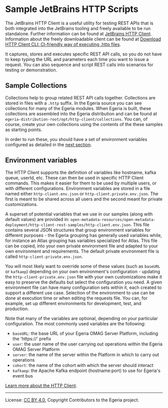 <!-- SPDX-License-Identifier: CC-BY-4.0 -->
<!-- Copyright Contributors to the Egeria project. -->

# Sample JetBrains HTTP Scripts

The JetBrains  HTTP Client  is a useful utility for testing REST APIs that is both integrated into the JetBrains tooling 
and freely available to be run standalone. Further information can be found at 
[JetBrains HTTP Client](https://www.jetbrains.com/help/idea/http-client-in-product-code-editor.html). 
Information about the freely downloadable client can be found at 
[Download HTTP Client CLI: CI-friendly way of executing .http files](https://www.jetbrains.com/ijhttp/download/#section=zip-archive).


It captures, stores and executes specific REST API calls, so you do not have to keep typing the URL and parameters
each time you want to issue a request. You can also sequence and script REST calls into scenarios for testing or 
demonstration.


## Sample Collections

Collections help to group related REST API calls together. Collections are stored in files with a `.http` suffix. 
In the Egeria source you can see collections for many of the Egeria modules. When Egeria is built, these collections are
assembled into the Egeria distribution and can be found at `egeria-distribution-root/opt/http-client/collections`. 
You can, of course, create your own collections using the contents of the these samples as starting points.

In order to run these, you should have a set of environment variables configured as detailed in the [next section](#environment-variables).



## Environment variables

The HTTP Client supports the definition of variables like hostname, kafka queue, userId, etc.  These can then be used in
specific HTTP Client commands.  This makes it easier for them to be used by multiple users, or with different
configurations. Environment variables are stored in a file named either `http-client.env.json` or 
`http-client.private.env.json`. The first is meant to be shared across all users and the second meant for private 
customizations. 

A superset of potential variables that we use in our samples (along with default values) are provided in:
`open-metadata-resources/open-metadata-deployment/http-client-rest-samples/http-client.env.json`. This file contains 
several JSON structures that 
group environment variables for different purposes - the Egeria grouping has generally used variables while, for 
instance an Atlas grouping has variables specialized for Atlas. This file can be copied, into your own private environment
file and adapted to your own environment and requirements. The default private environment file is called 
`http-client-private.env.json`.

You will most likely want to override some of these values (such as `baseURL` or `kafkaep`) depending on your
own environment's configuration - updating the `http-client-private.env.json` file with your own customizations make it 
easy to preserve the defaults but select the configuration you need. A given environment file can have many configuration
sets within it, each created to support a different use case. Selection of the environment to use can be done
at execution time or when editing the requests file. You can, for example, set up different environments for development, 
test, and production.

Note that many of the variables are optional, depending on your particular configuration. The most commonly used
variables are the following:

- `baseURL`: the base URL of your Egeria OMAG Server Platform, including the 'https://' prefix
- `user`: the user name of the user carrying out operations within the Egeria OMAG Server Platform
- `server`: the name of the server within the Platform in which to carry out operations
- `cohort`: the name of the cohort with which the server should interact
- `kafkaep`: the Apache Kafka endpoint (hostname:port) to use for Egeria's event bus

[Learn more about the HTTP Client](https://www.jetbrains.com/help/idea/http-client-in-product-code-editor.html#composing-http-requests).


----
License: [CC BY 4.0](https://creativecommons.org/licenses/by/4.0/),
Copyright Contributors to the Egeria project.